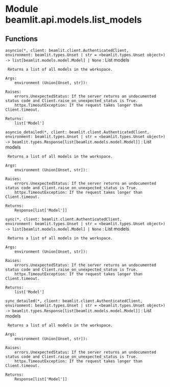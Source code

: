 Module beamlit.api.models.list_models
=====================================

Functions
---------

`asyncio(*, client: beamlit.client.AuthenticatedClient, environment: beamlit.types.Unset | str = <beamlit.types.Unset object>) ‑> list[beamlit.models.model.Model] | None`
:   List models
    
     Returns a list of all models in the workspace.
    
    Args:
        environment (Union[Unset, str]):
    
    Raises:
        errors.UnexpectedStatus: If the server returns an undocumented status code and Client.raise_on_unexpected_status is True.
        httpx.TimeoutException: If the request takes longer than Client.timeout.
    
    Returns:
        list['Model']

`asyncio_detailed(*, client: beamlit.client.AuthenticatedClient, environment: beamlit.types.Unset | str = <beamlit.types.Unset object>) ‑> beamlit.types.Response[list[beamlit.models.model.Model]]`
:   List models
    
     Returns a list of all models in the workspace.
    
    Args:
        environment (Union[Unset, str]):
    
    Raises:
        errors.UnexpectedStatus: If the server returns an undocumented status code and Client.raise_on_unexpected_status is True.
        httpx.TimeoutException: If the request takes longer than Client.timeout.
    
    Returns:
        Response[list['Model']]

`sync(*, client: beamlit.client.AuthenticatedClient, environment: beamlit.types.Unset | str = <beamlit.types.Unset object>) ‑> list[beamlit.models.model.Model] | None`
:   List models
    
     Returns a list of all models in the workspace.
    
    Args:
        environment (Union[Unset, str]):
    
    Raises:
        errors.UnexpectedStatus: If the server returns an undocumented status code and Client.raise_on_unexpected_status is True.
        httpx.TimeoutException: If the request takes longer than Client.timeout.
    
    Returns:
        list['Model']

`sync_detailed(*, client: beamlit.client.AuthenticatedClient, environment: beamlit.types.Unset | str = <beamlit.types.Unset object>) ‑> beamlit.types.Response[list[beamlit.models.model.Model]]`
:   List models
    
     Returns a list of all models in the workspace.
    
    Args:
        environment (Union[Unset, str]):
    
    Raises:
        errors.UnexpectedStatus: If the server returns an undocumented status code and Client.raise_on_unexpected_status is True.
        httpx.TimeoutException: If the request takes longer than Client.timeout.
    
    Returns:
        Response[list['Model']]